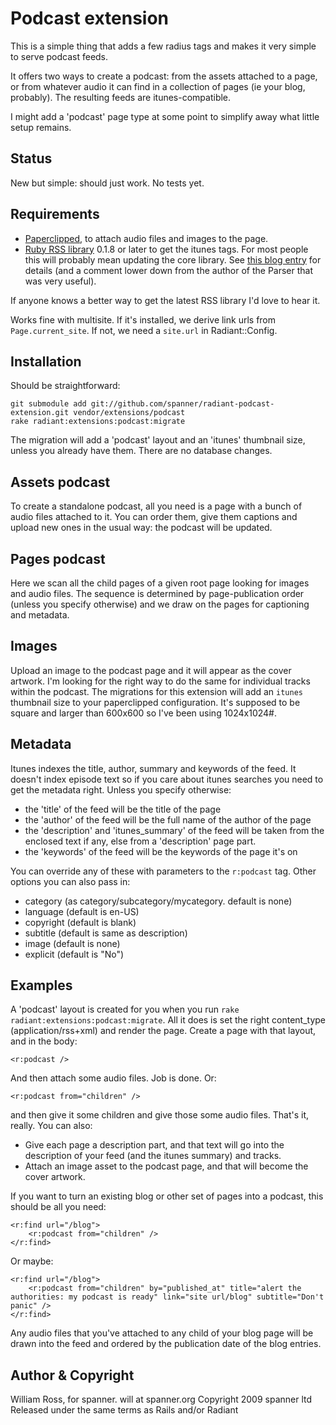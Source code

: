 # Podcast extension

This is a simple thing that adds a few radius tags and makes it very simple to serve podcast feeds.

It offers two ways to create a podcast: from the assets attached to a page, or from whatever audio it can find in a collection of pages (ie your blog, probably). The resulting feeds are itunes-compatible.

I might add a 'podcast' page type at some point to simplify away what little setup remains.

## Status

New but simple: should just work. No tests yet.

## Requirements

* [Paperclipped](https://github.com/kbingman/paperclipped/tree), to attach audio files and images to the page.
* [Ruby RSS library](http://www.cozmixng.org/~rwiki/?cmd=view;name=RSS+Parser) 0.1.8 or later to get the itunes tags. For most people this will probably mean updating the core library. See [this blog entry](http://www.subelsky.com/2007/08/roll-your-own-podcast-feed-with-rails.html) for details (and a comment lower down from the author of the Parser that was very useful).

If anyone knows a better way to get the latest RSS library I'd love to hear it.

Works fine with multisite. If it's installed, we derive link urls from `Page.current_site`. If not, we need a `site.url` in Radiant::Config.

## Installation

Should be straightforward:

	git submodule add git://github.com/spanner/radiant-podcast-extension.git vendor/extensions/podcast
	rake radiant:extensions:podcast:migrate

The migration will add a 'podcast' layout and an 'itunes' thumbnail size, unless you already have them. There are no database changes.

## Assets podcast

To create a standalone podcast, all you need is a page with a bunch of audio files attached to it. You can order them, give them captions and upload new ones in the usual way: the podcast will be updated.

## Pages podcast

Here we scan all the child pages of a given root page looking for images and audio files. The sequence is determined by page-publication order (unless you specify otherwise) and we draw on the pages for captioning and metadata.

## Images

Upload an image to the podcast page and it will appear as the cover artwork. I'm looking for the right way to do the same for individual tracks within the podcast. The migrations for this extension will add an `itunes` thumbnail size to your paperclipped configuration. It's supposed to be square and larger than 600x600 so I've been using 1024x1024#.

## Metadata

Itunes indexes the title, author, summary and keywords of the feed. It doesn't index episode text so if you care about itunes searches you need to get the metadata right. Unless you specify otherwise:

* the 'title' of the feed will be the title of the page
* the 'author' of the feed will be the full name of the author of the page
* the 'description' and 'itunes_summary' of the feed will be taken from the enclosed text if any, else from a 'description' page part.
* the 'keywords' of the feed will be the keywords of the page it's on

You can override any of these with parameters to the `r:podcast` tag. Other options you can also pass in:

* category	(as category/subcategory/mycategory. default is none)
* language	(default is en-US)
* copyright	(default is blank)
* subtitle (default is same as description)
* image (default is none)
* explicit (default is "No")

## Examples

A 'podcast' layout is created for you when you run `rake radiant:extensions:podcast:migrate`. All it does is set the right content_type (application/rss+xml) and render the page. Create a page with that layout, and in the body:

	<r:podcast />

And then attach some audio files. Job is done. Or:

	<r:podcast from="children" />
	
and then give it some children and give those some audio files. That's it, really. You can also:
	
* Give each page a description part, and that text will go into the description of your feed (and the itunes summary) and tracks.
* Attach an image asset to the podcast page, and that will become the cover artwork.

If you want to turn an existing blog or other set of pages into a podcast, this should be all you need:

	<r:find url="/blog">
		<r:podcast from="children" />
	</r:find>
	
Or maybe:

	<r:find url="/blog">
		<r:podcast from="children" by="published_at" title="alert the authorities: my podcast is ready" link="site url/blog" subtitle="Don't panic" />
	</r:find>
	
Any audio files that you've attached to any child of your blog page will be drawn into the feed and ordered by the publication date of the blog entries.
	
## Author & Copyright

William Ross, for spanner. will at spanner.org
Copyright 2009 spanner ltd
Released under the same terms as Rails and/or Radiant

